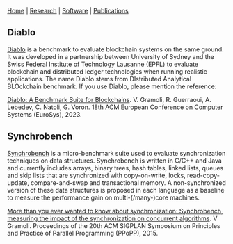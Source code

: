 [Home](../index) | [Research](../research) | [Software](../software) | [Publications](../publications)

## Diablo

[Diablo](https://diablobench.github.io/) is a benchmark to evaluate blockchain systems on the same ground. It was developed in a partnership 
between University of Sydney and the Swiss Federal Institute of Technology Lausanne (EPFL) to evaluate blockchain and distributed ledger 
technologies when running realistic applications. The name Diablo stems from DIstributed Analytical BLOckchain benchmark. If you use Diablo, 
please mention the reference:

[Diablo: A Benchmark Suite for Blockchains](../pubs/Eurosys23-Diablo.pdf). 
V. Gramoli, R. Guerraoui, A. Lebedev, C. Natoli, G. Voron. 18th ACM European Conference on Computer Systems (EuroSys), 2023.

## Synchrobench

[Synchrobench](https://sites.google.com/site/synchrobench/) is a micro-benchmark suite used to evaluate synchronization techniques 
on data structures. Synchrobench is written in C/C++ and Java and currently includes arrays, binary trees, hash tables, linked lists, 
queues and skip lists that are synchronized with copy-on-write, locks, read-copy-update, compare-and-swap and transactional memory. 
A non-synchronized version of these data structures is proposed in each language as a baseline to measure the performance gain on 
multi-(/many-)core machines.

[More than you ever wanted to know about synchronization: Synchrobench, measuring the impact of the synchronization on concurrent 
algorithms](http://redbellyrw.cluster021.hosting.ovh.net/pubs/gramoli-synchrobench.pdf). 
V Gramoli. Proceedings of the 20th ACM SIGPLAN Symposium on Principles and Practice of Parallel Programming (PPoPP), 2015.

